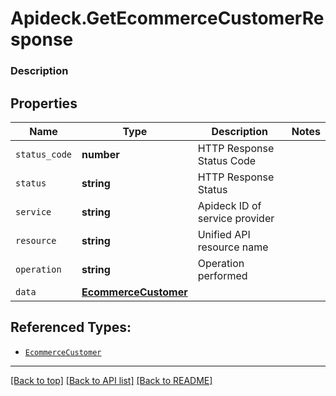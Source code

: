 # Apideck.GetEcommerceCustomerResponse

### Description

## Properties
Name | Type | Description | Notes
------------ | ------------- | ------------- | -------------
`status_code` | **number** | HTTP Response Status Code | 
`status` | **string** | HTTP Response Status | 
`service` | **string** | Apideck ID of service provider | 
`resource` | **string** | Unified API resource name | 
`operation` | **string** | Operation performed | 
`data` | [**EcommerceCustomer**](EcommerceCustomer.md) |  | 





## Referenced Types:





* [`EcommerceCustomer`](EcommerceCustomer.md)

---

[[Back to top]](#) [[Back to API list]](../../../../README.md#documentation-for-api-endpoints) [[Back to README]](../../../../README.md)


